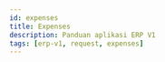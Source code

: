 ```yaml
---
id: expenses
title: Expenses
description: Panduan aplikasi ERP V1
tags: [erp-v1, request, expenses]
---
```


